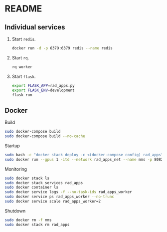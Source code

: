 # README

## Individual services

1. Start `redis`.

    ```bash
    docker run -d -p 6379:6379 redis --name redis

    ```

1. Start `rq`.

    ```bash
    rq worker
    ```

1. Start `flask`.

    ```bash
    export FLASK_APP=rad_apps.py
    export FLASK_ENV=development
    flask run
    ```

## Docker

Build
```bash
sudo docker-compose build
sudo docker-compose build --no-cache
```

Startup
```bash
sudo bash -c "docker stack deploy -c <(docker-compose config) rad_apps"
sudo docker run --gpus 1 -itd --network rad_apps_net --name mms -p 8082:8082 -v /home/jcolby/Research/brats_service/:/mms mms:latest mxnet-model-server --start --model-store=/mms --models unet=unet.mar
```

Monitoring
```bash
sudo docker stack ls
sudo docker stack services rad_apps
sudo docker container ls
sudo docker service logs -f --no-task-ids rad_apps_worker
sudo docker service ps rad_apps_worker --no-trunc
sudo docker service scale rad_apps_worker=2
```


Shutdown
```bash
sudo docker rm -f mms
sudo docker stack rm rad_apps
```